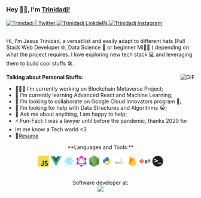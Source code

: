 ### Hey 👋🏽, I'm [Trinidadj!](https://trinidadcj.tech)

<a href="https://twitter.com/triinidadr">
<img align="center" alt="Trinidadj | Twitter" width="30px" src="https://cdn.jsdelivr.net/npm/simple-icons@v3/icons/twitter.svg" />
</a>
<a href="https://www.linkedin.com/in/trinidadjr/">
<img align="center" alt="Trinidadj LinkdeIN" width="30px" src="https://cdn.jsdelivr.net/npm/simple-icons@v3/icons/linkedin.svg" />
</a>
<a href="https://www.instagram.com/trinidadfco/">
<img align="center" alt="Trinidadj Instagram" width="30px" src="https://cdn.jsdelivr.net/npm/simple-icons@v3/icons/instagram.svg" />
</a>

<br />
<br />

Hi, I'm Jesus Trinidad, a versatilist and easily adapt to different hats (Full Stack Web Developer 🌐, Data Science 🤖 or beginner Ml🐱‍💻 ) depending on what the project requires. I love exploring new tech stack 💻 and leveraging them to build cool stuffs 🛠️.

  <img align="right" alt="GIF" src="https://media.giphy.com/media/3o7btPSUgEgcFybC36/giphy.gif" />
  
**Talking about Personal Stuffs:**

- 👨🏽‍💻 I’m currently working on Blockchain Metaverse Project;
- 🌱 I’m currently learning Advanced React and Machine Learning; 
- 👯 I’m looking to collaborate on Google Cloud Innovators program 🤝;
- 🤔 I’m looking for help with Data Structures and Algorithms 😭;
- 💬 Ask me about anything, I am happy to help;
- ⚡️ Fun-Fact: I was a lawyer until before the pandemic, thanks 2020 for 
- let me know a Tech world <3 
- 📝[Resume]()

<p align="center">**Languages and Tools:**<p>

<p align="center">
<code><img height="30" src="https://raw.githubusercontent.com/github/explore/80688e429a7d4ef2fca1e82350fe8e3517d3494d/topics/javascript/javascript.png"></code>
<code><img height="30" src="https://raw.githubusercontent.com/github/explore/80688e429a7d4ef2fca1e82350fe8e3517d3494d/topics/vue/vue.png"></code>
<code><img height="30" src="https://raw.githubusercontent.com/github/explore/80688e429a7d4ef2fca1e82350fe8e3517d3494d/topics/react/react.png"></code>
<code><img height="30" src="https://raw.githubusercontent.com/github/explore/5c058a388828bb5fde0bcafd4bc867b5bb3f26f3/topics/graphql/graphql.png"></code>
<code><img height="30" src="https://raw.githubusercontent.com/github/explore/80688e429a7d4ef2fca1e82350fe8e3517d3494d/topics/nodejs/nodejs.png"></code>
<code><img height="30" src="https://raw.githubusercontent.com/github/explore/80688e429a7d4ef2fca1e82350fe8e3517d3494d/topics/python/python.png"></code>
<code><img height="30" src="https://raw.githubusercontent.com/github/explore/80688e429a7d4ef2fca1e82350fe8e3517d3494d/topics/mysql/mysql.png"></code>
<code><img height="30" src="https://raw.githubusercontent.com/github/explore/80688e429a7d4ef2fca1e82350fe8e3517d3494d/topics/firebase/firebase.png"></code>
<code><img height="30" src="https://raw.githubusercontent.com/github/explore/80688e429a7d4ef2fca1e82350fe8e3517d3494d/topics/git/git.png"></code>
<code><img height="30" src="https://raw.githubusercontent.com/github/explore/80688e429a7d4ef2fca1e82350fe8e3517d3494d/topics/terminal/terminal.png"></code>
<p>
  
<p align="center">
<br>Software developer at: <br>
<code><img weidht="20" src="https://careers.endava.com/-/media/EndavaDigital/Endava/Images/MetaDataImages/preview-image.ashx"></code>
<p>

  
